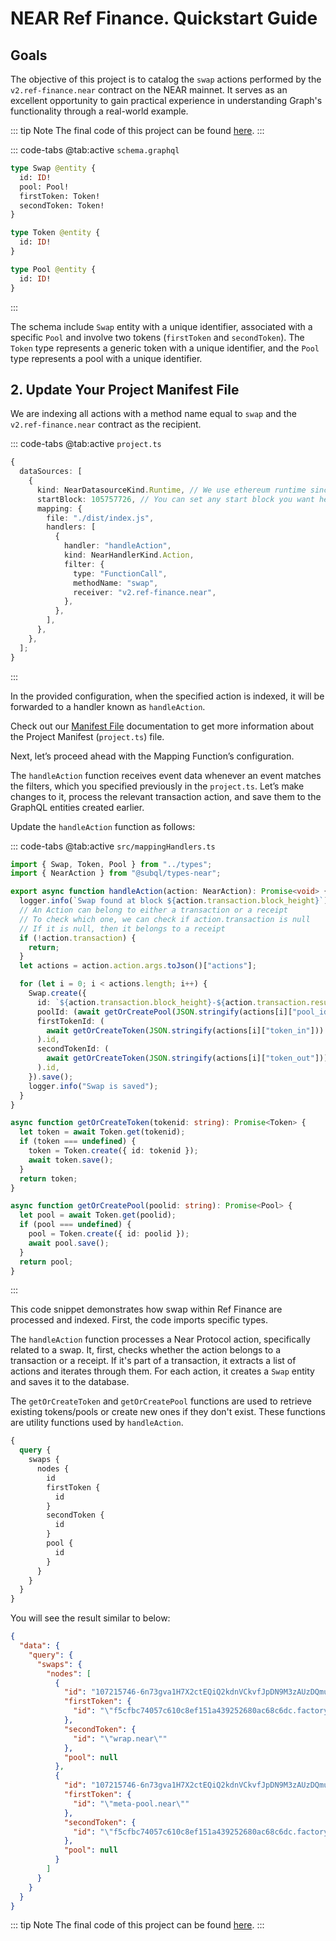 # NEAR Ref Finance. Quickstart Guide

## Goals

The objective of this project is to catalog the `swap` actions performed by the `v2.ref-finance.near` contract on the NEAR mainnet. It serves as an excellent opportunity to gain practical experience in understanding Graph's functionality through a real-world example.

<!-- @include: ../snippets/quickstart-reference.md -->

<!-- @include: ../snippets/near-quickstart-reference.md -->

::: tip Note
The final code of this project can be found [here](https://github.com/subquery/near-subql-starter/tree/main/Near/near-ref-finance).
:::

<!-- @include: ../snippets/schema-intro.md -->

::: code-tabs
@tab:active `schema.graphql`

```graphql
type Swap @entity {
  id: ID!
  pool: Pool!
  firstToken: Token!
  secondToken: Token!
}

type Token @entity {
  id: ID!
}

type Pool @entity {
  id: ID!
}
```

:::

The schema include `Swap` entity with a unique identifier, associated with a specific `Pool` and involve two tokens (`firstToken` and `secondToken`). The `Token` type represents a generic token with a unique identifier, and the `Pool` type represents a pool with a unique identifier.

<!-- @include: ../snippets/note-on-entity-relationships.md -->

<!-- @include: ../snippets/near-codegen.md -->

## 2. Update Your Project Manifest File

<!-- @include: ../snippets/near-manifest-intro.md -->

We are indexing all actions with a method name equal to `swap` and the `v2.ref-finance.near` contract as the recipient.

::: code-tabs
@tab:active `project.ts`

```ts
{
  dataSources: [
    {
      kind: NearDatasourceKind.Runtime, // We use ethereum runtime since NEAR Aurora is a layer-2 that is compatible
      startBlock: 105757726, // You can set any start block you want here. This block was when the sweat_welcome.near address was created
      mapping: {
        file: "./dist/index.js",
        handlers: [
          {
            handler: "handleAction",
            kind: NearHandlerKind.Action,
            filter: {
              type: "FunctionCall",
              methodName: "swap",
              receiver: "v2.ref-finance.near",
            },
          },
        ],
      },
    },
  ];
}
```

:::

In the provided configuration, when the specified action is indexed, it will be forwarded to a handler known as `handleAction`.

Check out our [Manifest File](../../build/manifest/near.md) documentation to get more information about the Project Manifest (`project.ts`) file.

Next, let’s proceed ahead with the Mapping Function’s configuration.

<!-- @include: ../snippets/near-mapping-intro.md -->

The `handleAction` function receives event data whenever an event matches the filters, which you specified previously in the `project.ts`. Let’s make changes to it, process the relevant transaction action, and save them to the GraphQL entities created earlier.

Update the `handleAction` function as follows:

::: code-tabs
@tab:active `src/mappingHandlers.ts`

```ts
import { Swap, Token, Pool } from "../types";
import { NearAction } from "@subql/types-near";

export async function handleAction(action: NearAction): Promise<void> {
  logger.info(`Swap found at block ${action.transaction.block_height}`);
  // An Action can belong to either a transaction or a receipt
  // To check which one, we can check if action.transaction is null
  // If it is null, then it belongs to a receipt
  if (!action.transaction) {
    return;
  }
  let actions = action.action.args.toJson()["actions"];

  for (let i = 0; i < actions.length; i++) {
    Swap.create({
      id: `${action.transaction.block_height}-${action.transaction.result.id}-${action.id}-${i}`,
      poolId: (await getOrCreatePool(JSON.stringify(actions[i]["pool_id"]))).id,
      firstTokenId: (
        await getOrCreateToken(JSON.stringify(actions[i]["token_in"]))
      ).id,
      secondTokenId: (
        await getOrCreateToken(JSON.stringify(actions[i]["token_out"]))
      ).id,
    }).save();
    logger.info("Swap is saved");
  }
}

async function getOrCreateToken(tokenid: string): Promise<Token> {
  let token = await Token.get(tokenid);
  if (token === undefined) {
    token = Token.create({ id: tokenid });
    await token.save();
  }
  return token;
}

async function getOrCreatePool(poolid: string): Promise<Pool> {
  let pool = await Token.get(poolid);
  if (pool === undefined) {
    pool = Token.create({ id: poolid });
    await pool.save();
  }
  return pool;
}
```

:::

This code snippet demonstrates how swap within Ref Finance are processed and indexed. First, the code imports specific types.

The `handleAction` function processes a Near Protocol action, specifically related to a swap. It, first, checks whether the action belongs to a transaction or a receipt. If it's part of a transaction, it extracts a list of actions and iterates through them. For each action, it creates a `Swap` entity and saves it to the database.

The `getOrCreateToken` and `getOrCreatePool` functions are used to retrieve existing tokens/pools or create new ones if they don't exist. These functions are utility functions used by `handleAction`.

<!-- @include: ../snippets/build.md -->

<!-- @include: ../snippets/run-locally.md -->

<!-- @include: ../snippets/query-intro.md -->

```graphql
{
  query {
    swaps {
      nodes {
        id
        firstToken {
          id
        }
        secondToken {
          id
        }
        pool {
          id
        }
      }
    }
  }
}
```

You will see the result similar to below:

```json
{
  "data": {
    "query": {
      "swaps": {
        "nodes": [
          {
            "id": "107215746-6n73gva1H7X2ctEQiQ2kdnVCkvfJpDN9M3zAUzDQmugL-0-2",
            "firstToken": {
              "id": "\"f5cfbc74057c610c8ef151a439252680ac68c6dc.factory.bridge.near\""
            },
            "secondToken": {
              "id": "\"wrap.near\""
            },
            "pool": null
          },
          {
            "id": "107215746-6n73gva1H7X2ctEQiQ2kdnVCkvfJpDN9M3zAUzDQmugL-0-1",
            "firstToken": {
              "id": "\"meta-pool.near\""
            },
            "secondToken": {
              "id": "\"f5cfbc74057c610c8ef151a439252680ac68c6dc.factory.bridge.near\""
            },
            "pool": null
          }
        ]
      }
    }
  }
}
```

::: tip Note
The final code of this project can be found [here](https://github.com/subquery/near-subql-starter/tree/main/Near/near-ref-finance).
:::

<!-- @include: ../snippets/whats-next.md -->
